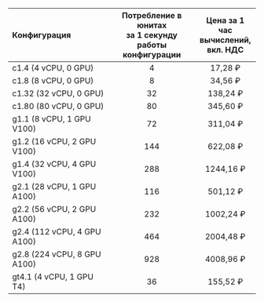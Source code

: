 | Конфигурация | Потребление в юнитах<br> за 1 секунду<br> работы конфигурации | Цена за 1 час <br>вычислений, <br>вкл. НДС |
|:---|:---:|:---:|
| c1.4 (4 vCPU, 0 GPU)          | 4   | 17,28 ₽               |
| c1.8 (8 vCPU, 0 GPU)          | 8   | 34,56 ₽               |
| c1.32 (32 vCPU, 0 GPU)        | 32  | 138,24 ₽              |
| c1.80 (80 vCPU, 0 GPU)        | 80  | 345,60 ₽              |
| g1.1 (8 vCPU, 1 GPU V100)     | 72  | 311,04 ₽              |
| g1.2 (16 vCPU, 2 GPU V100)    | 144 | 622,08 ₽              |
| g1.4 (32 vCPU, 4 GPU V100)    | 288 | 1244,16 ₽             |
| g2.1 (28 vCPU, 1 GPU A100)    | 116 | 501,12 ₽              |
| g2.2 (56 vCPU, 2 GPU A100)    | 232 | 1002,24 ₽             |
| g2.4 (112 vCPU, 4 GPU A100)   | 464 | 2004,48 ₽             |
| g2.8 (224 vCPU, 8 GPU A100)   | 928 | 4008,96 ₽             |
| gt4.1 (4 vCPU, 1 GPU T4)      | 36  | 155,52 ₽              |